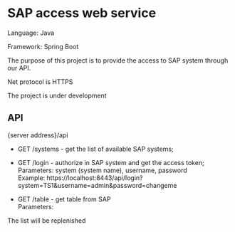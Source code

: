 # SAP access web service

Language: Java

Framework: Spring Boot

The purpose of this project is to provide the access to SAP system through our API.

Net protocol is HTTPS

The project is under development


## API

{server address}/api

* GET /systems - get the list of available SAP systems;

* GET /login - authorize in SAP system and get the access token;
<br>Parameters: system (system name), username, password
<br>Example: https://localhost:8443/api/login?system=TS1&username=admin&password=changeme

* GET /table - get table from SAP
<br>Parameters:

The list will be replenished